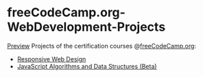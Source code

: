 # freeCodeCamp.org-WebDevelopment-Projects
[Preview](https://belagrf.github.io/freeCodeCamp.org-WebDevelopment-Projects/)
Projects of the certification courses @[freeCodeCamp.org](https://www.freecodecamp.org/learn):
- [Responsive Web Design](https://www.freecodecamp.org/learn/2022/responsive-web-design/)
- [JavaScript Algorithms and Data Structures (Beta)](https://www.freecodecamp.org/learn/javascript-algorithms-and-data-structures-v8/) 
